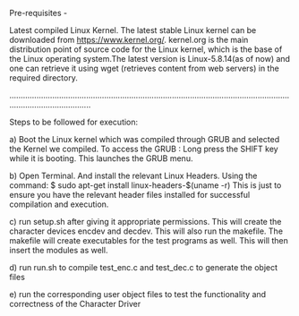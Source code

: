 Pre-requisites - 

Latest compiled Linux Kernel.
The latest stable Linux kernel can be downloaded from https://www.kernel.org/. kernel.org is the main distribution point of source code for the Linux kernel, which is the base of the Linux operating system.The latest version is Linux-5.8.14(as of now) and one can retrieve it using wget (retrieves content from web servers) in the required directory.

................................................................................................................................................................

Steps to be followed for execution:

a) Boot the Linux kernel which was compiled through GRUB and selected the Kernel we compiled. To access the GRUB : Long press the SHIFT key while it is booting. This launches the GRUB menu.			

b) Open Terminal. And install the relevant Linux Headers. Using the command:
$ sudo apt-get install linux-headers-$(uname -r) 
This is just to ensure you have the relevant header files installed for successful compilation and execution.

c) run setup.sh after giving it appropriate permissions. This will create the character devices encdev and decdev. This will also run the makefile. The makefile will create executables for the test programs as well. This will then insert the modules as well.

d) run run.sh to compile test_enc.c and test_dec.c to generate the object files

e) run the corresponding user object files to test the functionality and correctness of the Character Driver




